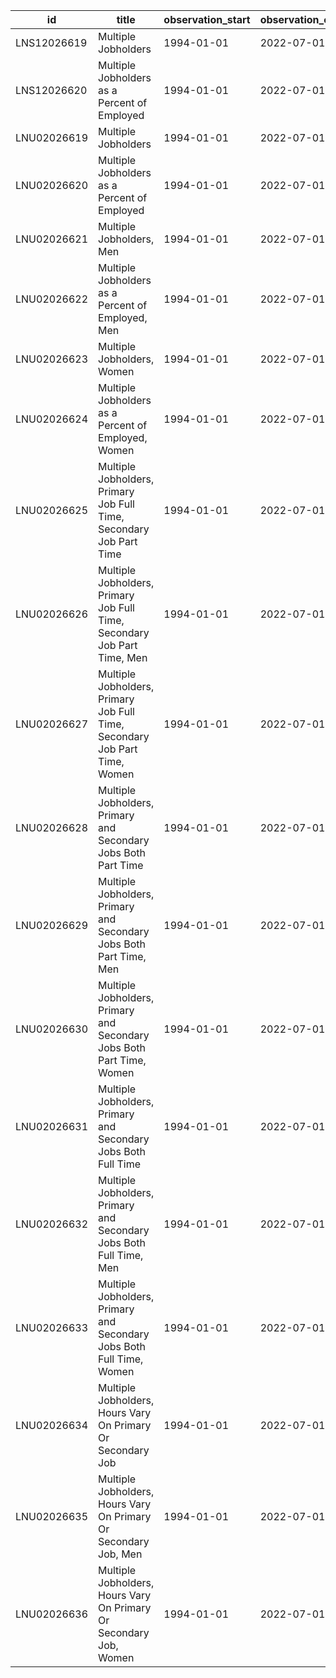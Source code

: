 | id          | title                                                                      | observation_start   | observation_end   |
|-------------|----------------------------------------------------------------------------|---------------------|-------------------|
| LNS12026619 | Multiple Jobholders                                                        | 1994-01-01          | 2022-07-01        |
| LNS12026620 | Multiple Jobholders as a Percent of Employed                               | 1994-01-01          | 2022-07-01        |
| LNU02026619 | Multiple Jobholders                                                        | 1994-01-01          | 2022-07-01        |
| LNU02026620 | Multiple Jobholders as a Percent of Employed                               | 1994-01-01          | 2022-07-01        |
| LNU02026621 | Multiple Jobholders, Men                                                   | 1994-01-01          | 2022-07-01        |
| LNU02026622 | Multiple Jobholders as a Percent of Employed, Men                          | 1994-01-01          | 2022-07-01        |
| LNU02026623 | Multiple Jobholders, Women                                                 | 1994-01-01          | 2022-07-01        |
| LNU02026624 | Multiple Jobholders as a Percent of Employed, Women                        | 1994-01-01          | 2022-07-01        |
| LNU02026625 | Multiple Jobholders, Primary Job Full Time, Secondary Job Part Time        | 1994-01-01          | 2022-07-01        |
| LNU02026626 | Multiple Jobholders, Primary Job Full Time, Secondary Job Part Time, Men   | 1994-01-01          | 2022-07-01        |
| LNU02026627 | Multiple Jobholders, Primary Job Full Time, Secondary Job Part Time, Women | 1994-01-01          | 2022-07-01        |
| LNU02026628 | Multiple Jobholders, Primary and Secondary Jobs Both Part Time             | 1994-01-01          | 2022-07-01        |
| LNU02026629 | Multiple Jobholders, Primary and Secondary Jobs Both Part Time, Men        | 1994-01-01          | 2022-07-01        |
| LNU02026630 | Multiple Jobholders, Primary and Secondary Jobs Both Part Time, Women      | 1994-01-01          | 2022-07-01        |
| LNU02026631 | Multiple Jobholders, Primary and Secondary Jobs Both Full Time             | 1994-01-01          | 2022-07-01        |
| LNU02026632 | Multiple Jobholders, Primary and Secondary Jobs Both Full Time, Men        | 1994-01-01          | 2022-07-01        |
| LNU02026633 | Multiple Jobholders, Primary and Secondary Jobs Both Full Time, Women      | 1994-01-01          | 2022-07-01        |
| LNU02026634 | Multiple Jobholders, Hours Vary On Primary Or Secondary Job                | 1994-01-01          | 2022-07-01        |
| LNU02026635 | Multiple Jobholders, Hours Vary On Primary Or Secondary Job, Men           | 1994-01-01          | 2022-07-01        |
| LNU02026636 | Multiple Jobholders, Hours Vary On Primary Or Secondary Job, Women         | 1994-01-01          | 2022-07-01        |